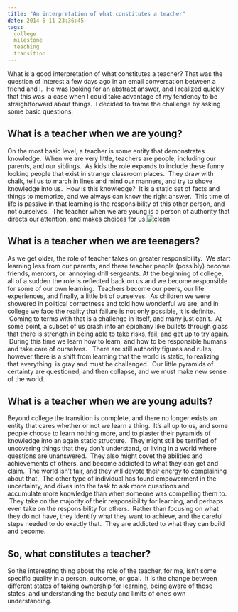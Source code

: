 ```yaml
---
title: "An interpretation of what constitutes a teacher"
date: 2014-5-11 23:36:45
tags:
  college
  milestone
  teaching
  transition
---
```



What is a good interpretation of what constitutes a teacher? That was the question of interest a few days ago in an email conversation between a friend and I.  He was looking for an abstract answer, and I realized quickly that this was  a case when I could take advantage of my tendency to be straightforward about things.  I decided to frame the challenge by asking some basic questions.


## What is a teacher when we are young?

On the most basic level, a teacher is some entity that demonstrates knowledge.  When we are very little, teachers are people, including our parents, and our siblings.  As kids the role expands to include these funny looking people that exist in strange classroom places.  They draw with chalk, tell us to march in lines and mind our manners, and try to shove knowledge into us.  How is this knowledge?  It is a static set of facts and things to memorize, and we always can know the right answer.  This time of life is passive in that learning is the responsibility of this other person, and not ourselves.  The teacher when we are young is a person of authority that directs our attention, and makes choices for us.[![clean](http://vsoch.com/blog/wp-content/uploads/2014/05/clean.png)](http://vsoch.com/blog/wp-content/uploads/2014/05/clean.png)


## What is a teacher when we are teenagers?

As we get older, the role of teacher takes on greater responsibility.  We start learning less from our parents, and these teacher people (possibly) become friends, mentors, or  annoying drill sergeants. At the beginning of college, all of a sudden the role is reflected back on us and we become responsible for some of our own learning.  Teachers become our peers, our life experiences, and finally, a little bit of ourselves.  As children we were showered in political correctness and told how wonderful we are, and in college we face the reality that failure is not only possible, it is definite.  Coming to terms with that is a challenge in itself, and many just can’t.  At some point, a subset of us crash into an epiphany like bullets through glass that there is strength in being able to take risks, fail, and get up to try again.  During this time we learn how to learn, and how to be responsible humans and take care of ourselves.   There are still authority figures and rules, however there is a shift from learning that the world is static, to realizing that everything  is gray and must be challenged.  Our little pyramids of certainty are questioned, and then collapse, and we must make new sense of the world.

## What is a teacher when we are young adults?

Beyond college the transition is complete, and there no longer exists an entity that cares whether or not we learn a thing.  It’s all up to us, and some people choose to learn nothing more, and to plaster their pyramids of knowledge into an again static structure.  They might still be terrified of uncovering things that they don’t understand, or living in a world where questions are unanswered.  They also might covet the abilities and achievements of others, and become addicted to what they can get and claim.  The world isn’t fair, and they will devote their energy to complaining about that.  The other type of individual has found empowerment in the uncertainty, and dives into the task to ask more questions and accumulate more knowledge than when someone was compelling them to.  They take on the majority of their responsibility for learning, and perhaps even take on the responsibility for others.  Rather than focusing on what they do not have, they identify what they want to achieve, and the careful steps needed to do exactly that.  They are addicted to what they can build and become.

## So, what constitutes a teacher?

So the interesting thing about the role of the teacher, for me, isn’t some specific quality in a person, outcome, or goal.  It is the change between different states of taking ownership for learning, being aware of those states, and understanding the beauty and limits of one’s own understanding.
